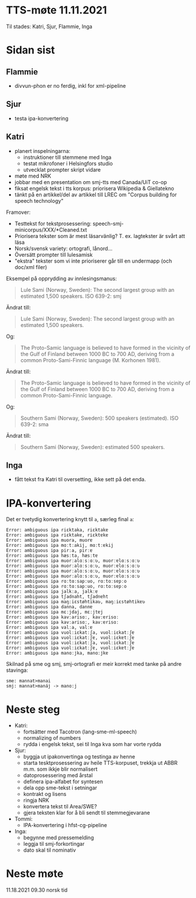 # TTS-møte 11.11.2021

Til stades: Katri, Sjur, Flammie, Inga

# Sidan sist

## Flammie

- divvun-phon er no ferdig, inkl for xml-pipeline

## Sjur
- testa ipa-konvertering

## Katri
- planert inspelningarna:
    - instruktioner till stemmene med Inga
    - testat mikrofoner i Helsingfors studio
    - utvecklat prompter skript vidare
- møte med NRK
- jobbar med en presentation om smj-tts med Canada/UiT co-op
- fiksat engelsk tekst i tts korpus: priorisera Wikipedia & Giellatekno 
- tänkt på en artikkel/del av artikkel till LREC om "Corpus building for speech technology"

Framover:
- Testtekst for tekstprosessering: speech-smj-minicorpus/XXX/*Cleaned.txt
- Priorisera tekster som är mest läsarvänlig? T. ex. lagtekster är svårt att läsa
- Norsk/svensk variety: ortografi, lånord...
- Översätt prompter till lulesamisk
- "ekstra" tekster som vi inte prioriserer går till en undermapp (och doc/xml filer)

Eksempel på opprydding av innlesingsmanus:

> Lule Sami (Norway, Sweden): The second largest group with an estimated 1,500 speakers. ISO 639-2: smj

Ändrat till:
> Lule Sami (Norway, Sweden): The second largest group with an estimated 1,500 speakers.

Og:

> The Proto-Samic language is believed to have formed in the vicinity of the Gulf of Finland between 1000 BC to 700 AD, deriving from a common Proto-Sami-Finnic language (M. Korhonen 1981).

Ändrat till:
> The Proto-Samic language is believed to have formed in the vicinity of the Gulf of Finland between 1000 BC to 700 AD, deriving from a common Proto-Sami-Finnic language.

Og:

> Southern Sami (Norway, Sweden): 500 speakers (estimated). ISO 639-2: sma 

Ändrat till:
> Southern Sami (Norway, Sweden): estimated 500 speakers.

## Inga
- fått tekst fra Katri til oversetting, ikke sett på det enda.

# IPA-konvertering

Det er tvetydig konvertering knytt til `a`, særleg final `a`:

```
Error: ambiguous ipa riɛktaka, riɛktakɐ
Error: ambiguous ipa riɛktakɐ, riɛktɐkɐ
Error: ambiguous ipa muora, muorɐ
Error: ambiguous ipa mɑːtːakij, mɑːtːɐkij
Error: ambiguous ipa pirːa, pirːɐ
Error: ambiguous ipa hæsːta, hæsːtɐ
Error: ambiguous ipa muorːalɑːsːɑːʋ, muorːɐlɑːsːɑːʋ
Error: ambiguous ipa muorːalɑːsːɑːʋ, muorːɐlɑːsːɑːʋ
Error: ambiguous ipa muorːalɑːsːɑːʋ, muorːɐlɑːsːɑːʋ
Error: ambiguous ipa muorːalɑːsːɑːʋ, muorːɐlɑːsːɑːʋ
Error: ambiguous ipa rɑːtɑːsapːuo, rɑːtɑːsɐpːo
Error: ambiguous ipa rɑːtɑːsapːuo, rɑːtɑːsɐpːo
Error: ambiguous ipa jalkːa, jalkːɐ
Error: ambiguous ipa tʃadnaht, tʃadnɐht
Error: ambiguous ipa maŋːiɛstøhtikaʋ, maŋːiɛstøhtikɐʋ
Error: ambiguous ipa danna, dannɐ
Error: ambiguous ipa mɛːjdaj, mɛːjtɐj
Error: ambiguous ipa kavːarisɑː, kavːɐrisɑː
Error: ambiguous ipa kavːarisɑː, kavːɐrisɑː
Error: ambiguous ipa valːa, valːɐ
Error: ambiguous ipa vuolːiɛkatːʃa, vuolːiɛkatːʃɐ
Error: ambiguous ipa vuolːiɛkatːʃɐ, vuolːiɛkɐtːʃɐ
Error: ambiguous ipa vuolːiɛkatːʃa, vuolːiɛkatːʃɐ
Error: ambiguous ipa vuolːiɛkatːʃɐ, vuolːiɛkɐtːʃɐ
Error: ambiguous ipa manɑːjka, manɑːjkɐ
```

Skilnad på sme og smj, smj-ortografi er meir korrekt med tanke på andre stavinga:
```
sme: mannat>manai
smj: mannat>manáj -> manɑ:j
```

# Neste steg
- Katri:
    - fortsätter med Tacotron (lang-sme-ml-speech)
    - normalizing of numbers
    - rydda i engelsk tekst, sei til Inga kva som har vorte rydda
- Sjur:
    - byggja ut ipakonvertinga og testinga av henne
    - starta tesktprosessering av heile TTS-korpuset, trekkja ut ABBR m.m. som ikkje blir normalisert
    - datoprosessering med årstal
    - definera ipa-alfabet for syntesen
    - dela opp sme-tekst i setningar
    - kontrakt og lisens
    - ringja NRK
    - konvertera tekst til Area/SWE?
    - gjera teksten klar for å bli sendt til stemmegjevarane
- Tommi:
    - IPA-konvertering i hfst-cg-pipeline
- Inga:
    - begynne med pressemelding
    - leggja til smj-forkortingar
    - dato skal til nominativ

# Neste møte

11.18.2021 09.30 norsk tid
